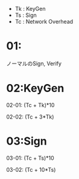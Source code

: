 - Tk : KeyGen
- Ts : Sign
- Tc : Network Overhead

# 01:
ノーマルのSign, Verify

# 02:KeyGen
02-01:
 (Tc + Tk)*10

02-02:
 (Tc + 3*Tk)

# 03:Sign
03-01:
 (Tc + Ts)*10

03-02:
 (Tc + 10*Ts)

